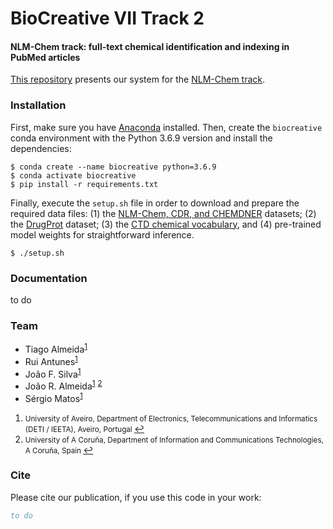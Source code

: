 # BioCreative VII Track 2

#### NLM-Chem track: full-text chemical identification and indexing in PubMed articles

[This repository](https://github.com/bioinformatics-ua/biocreativeVII_track2) presents our system for the
[NLM-Chem track](https://biocreative.bioinformatics.udel.edu/tasks/biocreative-vii/track-2/).


### Installation

First, make sure you have [Anaconda](https://www.anaconda.com/products/individual) installed.
Then, create the `biocreative` conda environment with the Python 3.6.9 version and install the dependencies:

```
$ conda create --name biocreative python=3.6.9
$ conda activate biocreative
$ pip install -r requirements.txt
```

Finally, execute the `setup.sh` file in order to download and prepare the required data files: (1) the [NLM-Chem, CDR, and CHEMDNER](https://ftp.ncbi.nlm.nih.gov/pub/lu/BC7-NLM-Chem-track/) datasets; (2) the [DrugProt](https://doi.org/10.5281/zenodo.5119892) dataset; (3) the [CTD chemical vocabulary](http://ctdbase.org/downloads/#allchems), and (4) pre-trained model weights for straightforward inference.

```
$ ./setup.sh
```


### Documentation

to do


### Team
  * Tiago Almeida<sup id="a1">[1](#f1)</sup>
  * Rui Antunes<sup id="a1">[1](#f1)</sup>
  * João F. Silva<sup id="a1">[1](#f1)</sup>
  * João R. Almeida<sup id="a1">[1](#f1)</sup> <sup id="a2">[2](#f2)</sup>
  * Sérgio Matos<sup id="a1">[1](#f1)</sup>

1. <small id="f1"> University of Aveiro, Department of Electronics, Telecommunications and Informatics (DETI / IEETA), Aveiro, Portugal </small> [↩](#a1)
2. <small id="f2"> University of A Coruña, Department of Information and Communications Technologies, A Coruña, Spain </small> [↩](#a2)


### Cite

Please cite our publication, if you use this code in your work:

```bib
to do
```

